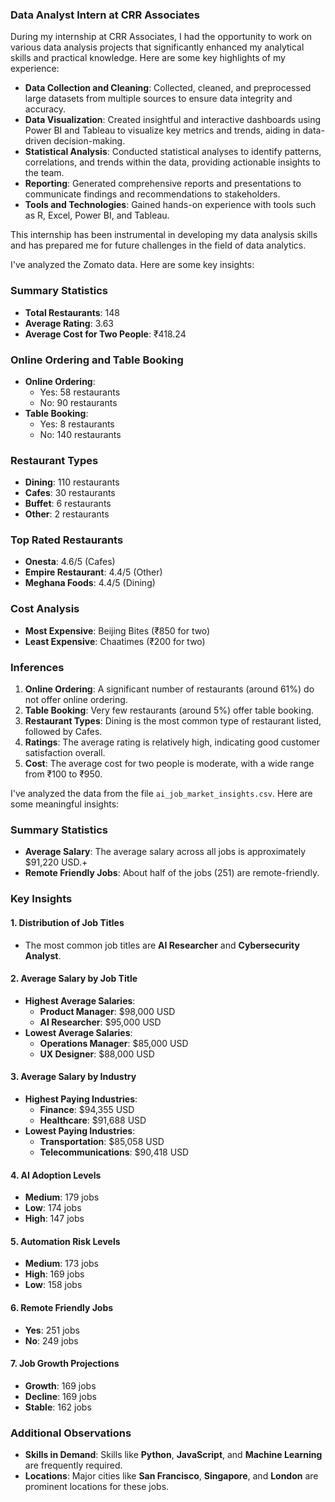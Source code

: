 ### Data Analyst Intern at CRR Associates

During my internship at CRR Associates, I had the opportunity to work on various data analysis projects that significantly enhanced my analytical skills and practical knowledge. Here are some key highlights of my experience:

- **Data Collection and Cleaning**: Collected, cleaned, and preprocessed large datasets from multiple sources to ensure data integrity and accuracy.
- **Data Visualization**: Created insightful and interactive dashboards using Power BI and Tableau to visualize key metrics and trends, aiding in data-driven decision-making.
- **Statistical Analysis**: Conducted statistical analyses to identify patterns, correlations, and trends within the data, providing actionable insights to the team.
- **Reporting**: Generated comprehensive reports and presentations to communicate findings and recommendations to stakeholders.
- **Tools and Technologies**: Gained hands-on experience with tools such as R, Excel, Power BI, and Tableau.

This internship has been instrumental in developing my data analysis skills and has prepared me for future challenges in the field of data analytics.



I've analyzed the Zomato data. Here are some key insights:

### Summary Statistics
- **Total Restaurants**: 148
- **Average Rating**: 3.63
- **Average Cost for Two People**: ₹418.24

### Online Ordering and Table Booking
- **Online Ordering**:
  - Yes: 58 restaurants
  - No: 90 restaurants
- **Table Booking**:
  - Yes: 8 restaurants
  - No: 140 restaurants

### Restaurant Types
- **Dining**: 110 restaurants
- **Cafes**: 30 restaurants
- **Buffet**: 6 restaurants
- **Other**: 2 restaurants

### Top Rated Restaurants
- **Onesta**: 4.6/5 (Cafes)
- **Empire Restaurant**: 4.4/5 (Other)
- **Meghana Foods**: 4.4/5 (Dining)

### Cost Analysis
- **Most Expensive**: Beijing Bites (₹850 for two)
- **Least Expensive**: Chaatimes (₹200 for two)

### Inferences
1. **Online Ordering**: A significant number of restaurants (around 61%) do not offer online ordering.
2. **Table Booking**: Very few restaurants (around 5%) offer table booking.
3. **Restaurant Types**: Dining is the most common type of restaurant listed, followed by Cafes.
4. **Ratings**: The average rating is relatively high, indicating good customer satisfaction overall.
5. **Cost**: The average cost for two people is moderate, with a wide range from ₹100 to ₹950.

I've analyzed the data from the file `ai_job_market_insights.csv`. Here are some meaningful insights:


### Summary Statistics
- **Average Salary**: The average salary across all jobs is approximately \$91,220 USD.+
- **Remote Friendly Jobs**: About half of the jobs (251) are remote-friendly.

### Key Insights

#### 1. Distribution of Job Titles
- The most common job titles are **AI Researcher** and **Cybersecurity Analyst**.

#### 2. Average Salary by Job Title
- **Highest Average Salaries**:
  - **Product Manager**: \$98,000 USD
  - **AI Researcher**: \$95,000 USD
- **Lowest Average Salaries**:
  - **Operations Manager**: \$85,000 USD
  - **UX Designer**: \$88,000 USD

#### 3. Average Salary by Industry
- **Highest Paying Industries**:
  - **Finance**: \$94,355 USD
  - **Healthcare**: \$91,688 USD
- **Lowest Paying Industries**:
  - **Transportation**: \$85,058 USD
  - **Telecommunications**: \$90,418 USD

#### 4. AI Adoption Levels
- **Medium**: 179 jobs
- **Low**: 174 jobs
- **High**: 147 jobs

#### 5. Automation Risk Levels
- **Medium**: 173 jobs
- **High**: 169 jobs
- **Low**: 158 jobs

#### 6. Remote Friendly Jobs
- **Yes**: 251 jobs
- **No**: 249 jobs
  
#### 7. Job Growth Projections
- **Growth**: 169 jobs
- **Decline**: 169 jobs
- **Stable**: 162 jobs

### Additional Observations
- **Skills in Demand**: Skills like **Python**, **JavaScript**, and **Machine Learning** are frequently required.
- **Locations**: Major cities like **San Francisco**, **Singapore**, and **London** are prominent locations for these jobs.

